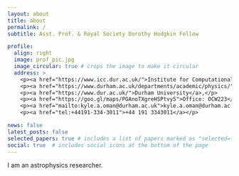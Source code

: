 ```yaml
---
layout: about
title: about
permalink: /
subtitle: Asst. Prof. & Royal Society Dorothy Hodgkin Fellow

profile:
  align: right
  image: prof_pic.jpg
  image_circular: true # crops the image to make it circular
  address: >
    <p><a href="https://www.icc.dur.ac.uk/">Institute for Computational Cosmology</a>,</p>
    <p><a href="https://www.durham.ac.uk/departments/academic/physics/">Physics Department</a>,</p>
    <p><a href="https://www.dur.ac.uk/">Durham University</a>,</p>
    <p><a href="https://goo.gl/maps/PGAnoTXgreHSPtvy5">Office: OCW223</a></p>
    <p><a href="mailto:kyle.a.oman@durham.ac.uk">kyle.a.oman@durham.ac.uk</a></p>
    <p><a href="tel:+44191-334-3011">+44 191 3343011</a></p>

news: false
latest_posts: false
selected_papers: true # includes a list of papers marked as "selected={true}"
social: true  # includes social icons at the bottom of the page
---
```


I am an astrophysics researcher.